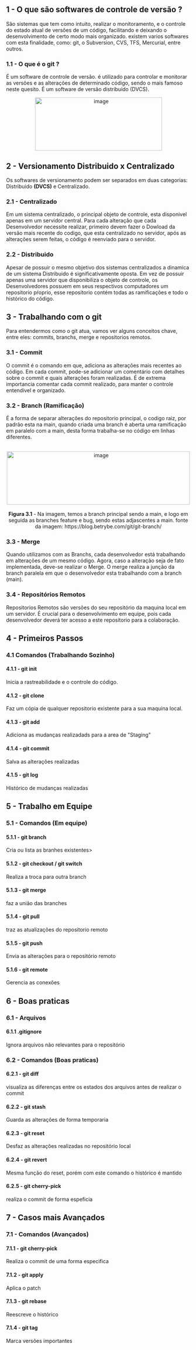 ## 1 - O que são softwares de controle de versão ?

<p>
São sistemas que tem como intuito, realizar o monitoramento, e o controle
do estado atual de versões de um código, facilitando
e deixando o desenvolvimento de certo modo mais organizado.
existem varios softwares com esta finalidade, como:
git, o Subversion, CVS, TFS, Mercurial, entre outros.
</p>

### 1.1 - O que é o git ?

<p>
É um software de controle de versão. é utilizado para controlar e monitorar
as versões e as alterações de determinado código, sendo o mais famoso 
neste quesito. É um software de versão distribuido
(DVCS).
</p>

<div align="center">
<img width="347" height="145" alt="image" src="https://github.com/user-attachments/assets/1890df14-f6ae-4ba1-a8ed-84a91c05c9c8" />
</div>

## 2 - Versionamento Distribuido x Centralizado

<p>Os softwares de versionamento podem ser separados em duas categorias: Distribuido <strong>(DVCS)</strong> e Centralizado. </p>


### 2.1 - Centralizado
<p>
Em um sistema centralizado, o principal 
objeto de controle, esta disponivel apenas em um servidor central. 
Para cada alteração que cada Desenvolvedor necessite realizar, primeiro
devem fazer o Dowload da versão mais recente do codigo, que esta centralizado
no servidor, após as alterações serem feitas, o código é reenviado para 
o servidor.
</p>

### 2.2 - Distribuido
<p>
Apesar de possuir o mesmo objetivo dos sistemas centralizados
a dinamica de um sistema Distribuido é significativamente oposta.
Em vez de possuir apenas uma servidor que disponibiliza o objeto
de controle, os Desenvolvedores possuem em seus respectivos computadores
um repositorio pŕoprio, esse repositorio contém todas as ramificações
e todo o histórico do código.
</p>

## 3 - Trabalhando com o git

<p>Para entendermos como o git atua, vamos ver alguns conceitos chave, entre
eles: commits, branchs, merge e repositorios remotos.</p>

### 3.1 - Commit

<p>O commit é o comando em que, adiciona as alterações mais recentes ao código.
Em cada commit, pode-se adicionar um comentário com detalhes sobre o commit
e quais alterações foram realizadas. É de extrema importancia comentar cada commit
realizado, para manter o controle entendivel e organizado.
</p>


### 3.2 - Branch (Ramificação)
<p>
É a forma de separar alterações do repositorio principal,
o codigo raiz, por padrão esta na main, quando criada uma branch
é aberta uma ramificação em paralelo com a main, desta forma
trabalha-se no código em linhas diferentes.
</p>

<br>
<div align="center">
<img width="500" height="145" alt="image" src="https://github.com/user-attachments/assets/5110491c-9375-45e7-9a93-53b58bf986e1" />
<br>
<br>
<figcaption>
<strong>Figura 3.1</strong> - Na imagem, temos a branch principal sendo a main, e logo em seguida as branches feature e bug, sendo
estas adjascentes a main. fonte da imagem: https://blog.betrybe.com/git/git-branch/
</figcaption>

</div>

### 3.3 - Merge

<p>
Quando utilizamos com as Branchs, cada desenvolvedor está
trabalhando em alterações de um mesmo código. Agora, caso
a alteração seja de fato implementada, deve-se realizar o 
Merge. O merge realiza a junção da branch paralela em que 
o desenvolvedor esta trabalhando com a branch (main).
</p>

### 3.4 - Repositórios Remotos

Repositorios Remotos são versões do seu repositório da maquina local
em um servidor. É crucial para o desenvolvimento em equipe, pois
cada desenvolvedor deverá ter acesso a este repositorio para a 
colaboração.


## 4 - Primeiros Passos 

### 4.1 Comandos (Trabalhando Sozinho)

#### 4.1.1 - git init
<p>Inicia a rastreabilidade e o controle do código.</p>

#### 4.1.2 - git clone
<p>Faz um cópia de qualquer repositorio existente para a sua maquina local.</p>

#### 4.1.3 - git add
<p>Adiciona as mudanças realizadads para a area de "Staging"</p>

#### 4.1.4 - git commit
<p>Salva as alterações realizadas</p>

#### 4.1.5 - git log
<p>Histórico de mudanças realizadas</p>


## 5 - Trabalho em Equipe

### 5.1 - Comandos (Em equipe)

#### 5.1.1 - git branch
<p>Cria ou lista as branhes existentes></p>

#### 5.1.2 - git checkout / git switch
<p>Realiza a troca para outra branch</p>

#### 5.1.3 - git merge
<p>faz a união das branches</p>

#### 5.1.4 - git pull
<p>traz as atualizações do repositorio remoto</p>

#### 5.1.5 - git push
<p>Envia as alterações para o repositório remoto</p>

#### 5.1.6 - git remote
<p>Gerencia as conexões</p>

## 6 - Boas praticas
  
### 6.1 - Arquivos

#### 6.1.1 .gitignore
<p>Ignora arquivos não relevantes para o repositório</p>

### 6.2 - Comandos (Boas praticas)

#### 6.2.1 - git diff
<p>visualiza as diferenças entre os estados dos arquivos
antes de realizar o commit</p>

#### 6.2.2 - git stash
<p>Guarda as alterações de forma temporaria</p>

#### 6.2.3 - git reset
<p> Desfaz as alterações realizadas no repositório local </p>
  
#### 6.2.4 - git revert
<p>Mesma função do reset, porém com este comando o histórico é mantido</p>

#### 6.2.5 - git cherry-pick
<p>realiza o commit de forma espeficia</p>

## 7 - Casos mais Avançados

### 7.1 - Comandos (Avançados)

#### 7.1.1 - git cherry-pick
<p>Realiza o commit de uma forma especifica</p>

#### 7.1.2 - git apply
<p>Aplica o patch</p>

#### 7.1.3 - git rebase
<p>Reescreve o histórico</p>

#### 7.1.4 - git tag
<p>Marca versões importantes</p>



